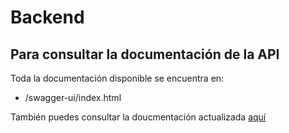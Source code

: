 # Backend

## Para consultar la documentación de la API
Toda la documentación disponible se encuentra en:
* /swagger-ui/index.html

También puedes consultar la doucmentación actualizada [aquí](https://learn-and-trade-backend.herokuapp.com/swagger-ui/index.html)